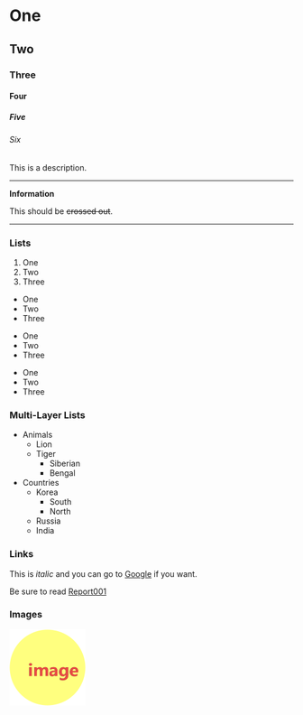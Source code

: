 # One
## Two
### Three
#### Four
##### Five
###### Six

This is a description.

---

**Information**

This should be ~~crossed out~~.

---

### Lists

1. One
2. Two
3. Three

- One
- Two
- Three

* One
* Two
* Three

+ One
+ Two
+ Three

### Multi-Layer Lists

- Animals
    - Lion
    - Tiger
        - Siberian
        - Bengal
- Countries
    - Korea
        - South
        - North
    - Russia
    - India

### Links 

This is *italic* and you can go to [Google](http://google.com) if you want.

Be sure to read [Report001](reports/report001.txt)

### Images

![example](images/example.png)

